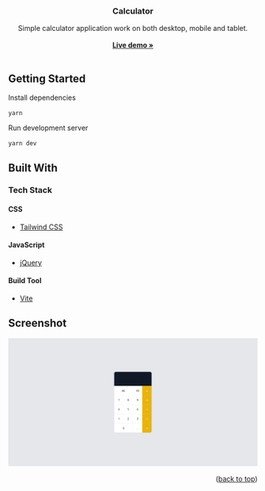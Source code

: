 <div align="center">
  <h3 align="center">Calculator</h3>

  <p align="center">
  Simple calculator application work on both desktop, mobile and tablet.
    <br />
    <br />
    <a href=""><strong>Live demo »</strong></a>
    <br />
    <br />
  </p>
</div>

<!-- GETTING STARTED -->

## Getting Started

Install dependencies

```
yarn
```

Run development server

```
yarn dev
```

<!-- BUILD WITH -->

## Built With

### Tech Stack

#### CSS

- [Tailwind CSS](https://tailwindcss.com/)

#### JavaScript

- [jQuery](https://jquery.com/)

#### Build Tool

- [Vite](https://vitejs.dev/)

<!-- SCREENSHOT -->

## Screenshot

<img src="/public/screenshot.png"></img>

<p align="right">(<a href="#top">back to top</a>)</p>
